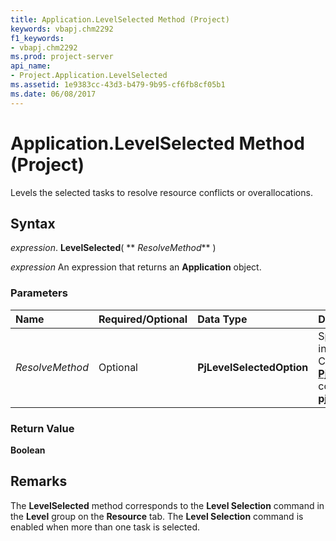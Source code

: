 ```yaml
---
title: Application.LevelSelected Method (Project)
keywords: vbapj.chm2292
f1_keywords:
- vbapj.chm2292
ms.prod: project-server
api_name:
- Project.Application.LevelSelected
ms.assetid: 1e9383cc-43d3-b479-9b95-cf6fb8cf05b1
ms.date: 06/08/2017
---
```



# Application.LevelSelected Method (Project)

Levels the selected tasks to resolve resource conflicts or overallocations.


## Syntax

 _expression_. **LevelSelected**( ** _ResolveMethod_** )

 _expression_ An expression that returns an **Application** object.


### Parameters



|**Name**|**Required/Optional**|**Data Type**|**Description**|
|:-----|:-----|:-----|:-----|
| _ResolveMethod_|Optional|**PjLevelSelectedOption**|Specifies what to resolve in the leveling process. Can be a  **[PjLevelSelectedOption](pjlevelselectedoption-enumeration-project.md)** constant. The default is **pjResolveSelectedTasks**.|

### Return Value

 **Boolean**


## Remarks

The  **LevelSelected** method corresponds to the **Level Selection** command in the **Level** group on the **Resource** tab. The **Level Selection** command is enabled when more than one task is selected.


